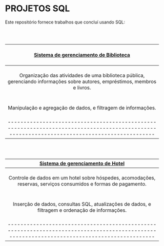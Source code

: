 # PROJETOS SQL

Este repositório fornece trabalhos que concluí usando SQL:

<br> <br> 


| <br> [Sistema de gerenciamento de Biblioteca](https://github.com/Thyzxt/portfolio_sql/blob/main/biblioteca.sql) <br> <br> | 
| :------------: | 
| <br> Organização das atividades de uma biblioteca pública, gerenciando informações sobre autores, empréstimos, membros e livros. <br> <br> |
| <br> Manipulação e agregação de dados, e filtragem de informações. <br> <br> |
| -------------------------------------------------------------------------------------------------------------------------------------------- |

<br> <br>

| [Sistema de gerenciamento de Hotel](https://github.com/Thyzxt/portfolio_sql/blob/main/hotel.sql) | 
| :------------: | 
| <br> Controle de dados em um hotel sobre hóspedes, acomodações, reservas, serviços consumidos e formas de pagamento. <br> <br> |
| <br> Inserção de dados, consultas SQL, atualizações de dados, e filtragem e ordenação de informações. <br> <br> |
| -------------------------------------------------------------------------------------------------------------------------------------------- |

